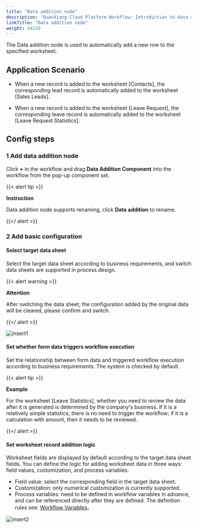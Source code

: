 ```yaml
---
title: "Data addition node"
description: "QuanXiang Cloud Platform Workflow: Introduction to data addition nodes"
linkTitle: "Data addition node"
weight: 44220
---
```


The Data addition node is used to automatically add a new row to the specified worksheet.



## Application Scenario

- When a new record is added to the worksheet [Contacts], the corresponding lead record is automatically added to the worksheet [Sales Leads].

- When a new record is added to the worksheet [Leave Request], the corresponding leave record is automatically added to the worksheet [Leave Request Statistics].




## Config steps

### 1 Add data addition node

Click **+** in the workflow and drag **Data Addition Component** into the workflow from the pop-up component set.

{{< alert tip >}}

**Instruction**

Data addition node supports renaming, click **Data addition** to rename.

{{</ alert >}}



### 2 Add basic configuration

#### Select target data sheet

Select the target data sheet according to business requirements, and switch data sheets are supported in process design.

{{< alert warning >}}

**Attention**

After switching the data sheet, the configuration added by the original data will be cleared, please confirm and switch.

 {{</ alert >}}

![insert1](/images/manual/workflow/insert1.png)

#### Set whether form data triggers workflow execution

Set the relationship between form data and triggered workflow execution according to business requirements. The system is checked by default.

{{< alert tip >}}

**Example**

For the worksheet [Leave Statistics], whether you need to review the data after it is generated is determined by the company's business. If it is a relatively simple statistics, there is no need to trigger the workflow; if it is a calculation with amount, then it needs to be reviewed.

{{</ alert >}}



#### Set worksheet record addition logic

Worksheet fields are displayed by default according to the target data sheet fields. You can define the logic for adding worksheet data in three ways: field values, customization, and process variables.

- Field value: select the corresponding field in the target data sheet.
- Customization: only numerical customization is currently supported.
- Process variables: need to be defined in workflow variables in advance, and can be referenced directly after they are defined. The definition rules see: [Workflow Variables](../../../../manual/workflow/variables/)。

![insert2](/images/manual/workflow/insert2.png)



